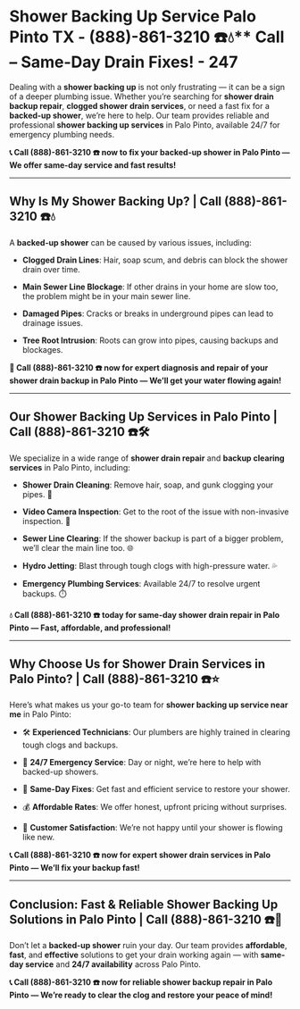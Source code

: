 # Shower Backing Up Service Palo Pinto TX - (888)-861-3210 ☎️💧** Call – Same-Day Drain Fixes! - 247

Dealing with a **shower backing up** is not only frustrating — it can be a sign of a deeper plumbing issue. Whether you’re searching for **shower drain backup repair**, **clogged shower drain services**, or need a fast fix for a **backed-up shower**, we’re here to help. Our team provides reliable and professional **shower backing up services** in Palo Pinto, available 24/7 for emergency plumbing needs.

**📞 Call (888)-861-3210 ☎️ now to fix your backed-up shower in Palo Pinto — We offer same-day service and fast results!**

---

## **Why Is My Shower Backing Up? | Call (888)-861-3210 ☎️💧**

A **backed-up shower** can be caused by various issues, including:

- **Clogged Drain Lines**: Hair, soap scum, and debris can block the shower drain over time.  
- **Main Sewer Line Blockage**: If other drains in your home are slow too, the problem might be in your main sewer line.  
- **Damaged Pipes**: Cracks or breaks in underground pipes can lead to drainage issues.  
- **Tree Root Intrusion**: Roots can grow into pipes, causing backups and blockages.

**🚿 Call (888)-861-3210 ☎️ now for expert diagnosis and repair of your shower drain backup in Palo Pinto — We’ll get your water flowing again!**

---

## **Our Shower Backing Up Services in Palo Pinto | Call (888)-861-3210 ☎️🛠️**

We specialize in a wide range of **shower drain repair** and **backup clearing services** in Palo Pinto, including:

- **Shower Drain Cleaning**: Remove hair, soap, and gunk clogging your pipes. 🧼  
- **Video Camera Inspection**: Get to the root of the issue with non-invasive inspection. 🎥  
- **Sewer Line Clearing**: If the shower backup is part of a bigger problem, we’ll clear the main line too. 🌐  
- **Hydro Jetting**: Blast through tough clogs with high-pressure water. 💦  
- **Emergency Plumbing Services**: Available 24/7 to resolve urgent backups. ⏱️

**💧 Call (888)-861-3210 ☎️ today for same-day shower drain repair in Palo Pinto — Fast, affordable, and professional!**

---

## **Why Choose Us for Shower Drain Services in Palo Pinto? | Call (888)-861-3210 ☎️⭐**

Here’s what makes us your go-to team for **shower backing up service near me** in Palo Pinto:

- 🛠️ **Experienced Technicians**: Our plumbers are highly trained in clearing tough clogs and backups.  
- 🚨 **24/7 Emergency Service**: Day or night, we’re here to help with backed-up showers.  
- 🚿 **Same-Day Fixes**: Get fast and efficient service to restore your shower.  
- 💰 **Affordable Rates**: We offer honest, upfront pricing without surprises.  
- 🌟 **Customer Satisfaction**: We’re not happy until your shower is flowing like new.

**📞 Call (888)-861-3210 ☎️ now for expert shower drain services in Palo Pinto — We’ll fix your backup fast!**

---

## **Conclusion: Fast & Reliable Shower Backing Up Solutions in Palo Pinto | Call (888)-861-3210 ☎️🚿**

Don’t let a **backed-up shower** ruin your day. Our team provides **affordable**, **fast**, and **effective** solutions to get your drain working again — with **same-day service** and **24/7 availability** across Palo Pinto.

**📞 Call (888)-861-3210 ☎️ now for reliable shower backup repair in Palo Pinto — We’re ready to clear the clog and restore your peace of mind!**
